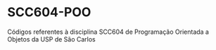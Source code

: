 # SCC604-POO
Códigos referentes à disciplina SCC604 de Programação Orientada a Objetos da USP de São Carlos

